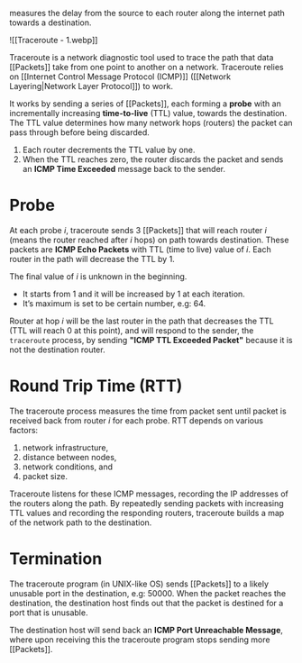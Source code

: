 measures the delay from the source to each router along the internet path towards a destination.

![[Traceroute - 1.webp]]

Traceroute is a network diagnostic tool used to trace the path that data [[Packets]] take from one point to another on a network. Traceroute relies on [[Internet Control Message Protocol (ICMP)]] ([[Network Layering|Network Layer Protocol]]) to work.

It works by sending a series of [[Packets]], each forming a **probe** with an incrementally increasing **time-to-live** (TTL) value, towards the destination. The TTL value determines how many network hops (routers) the packet can pass through before being discarded. 
1. Each router decrements the TTL value by one. 
2. When the TTL reaches zero, the router discards the packet and sends an **ICMP Time Exceeded** message back to the sender.

# Probe
At each probe $i$, traceroute sends 3 [[Packets]] that will reach router $i$ (means the router reached after $i$ hops) on path towards destination. These packets are **ICMP Echo Packets** with TTL (time to live) value of $i$. Each router in the path will decrease the TTL by 1.

The final value of $i$ is unknown in the beginning. 
- It starts from 1 and it will be increased by 1 at each iteration. 
- It’s maximum is set to be certain number, e.g: 64.

Router at hop $i$ will be the last router in the path that decreases the TTL (TTL will reach 0 at this point), and will respond to the sender, the `traceroute` process, by sending **"ICMP TTL Exceeded Packet"** because it is not the destination router.

# Round Trip Time (RTT)
The traceroute process measures the time from packet sent until packet is received back from router $i$ for each probe. RTT depends on various factors: 
1. network infrastructure, 
2. distance between nodes, 
3. network conditions, and 
4. packet size.

Traceroute listens for these ICMP messages, recording the IP addresses of the routers along the path. By repeatedly sending packets with increasing TTL values and recording the responding routers, traceroute builds a map of the network path to the destination.

# Termination
The traceroute program (in UNIX-like OS) sends [[Packets]] to a likely unusable port in the destination, e.g: 50000. When the packet reaches the destination, the destination host finds out that the packet is destined for a port that is unusable.

The destination host will send back an **ICMP Port Unreachable Message**, where upon receiving this the traceroute program stops sending more [[Packets]].

